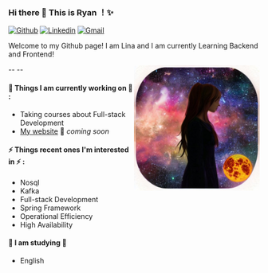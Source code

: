 ### Hi there 👋 This is Ryan ！✨ 
 
 
[![Github](https://img.shields.io/badge/-Github-000?style=flat&logo=Github&logoColor=white)](https://github.com/FangZiyang)
[![Linkedin](https://img.shields.io/badge/-LinkedIn-blue?style=flat&logo=Linkedin&logoColor=white)](https://www.linkedin.com/in/ziyang-fang/)
[![Gmail](https://img.shields.io/badge/-Gmail-c14438?style=flat&logo=Gmail&logoColor=white)](fangz58@mcmaster.ca)
 
Welcome to my Github page! I am Lina and I am currently Learning Backend and Frontend!  
 
-- <img align="right" alt="img" src="https://github.com/zhanglina94/zhanglina94/blob/main/img/pic.jpg" width="50%" height="auto" /> --
 
 
#### 🌱 Things I am currently working on 🌱 : 
- Taking courses about Full-stack Development  
- [My website](https://fangziyang.github.io/personal-portfolio/) 🚀 *coming soon*
 
 
#### ⚡ Things recent ones I'm interested in ⚡ : 
- Nosql
- Kafka
- Full-stack Development
- Spring Framework
- Operational Efficiency
- High Availability
#### 🌻 I am studying 🌻
- English
